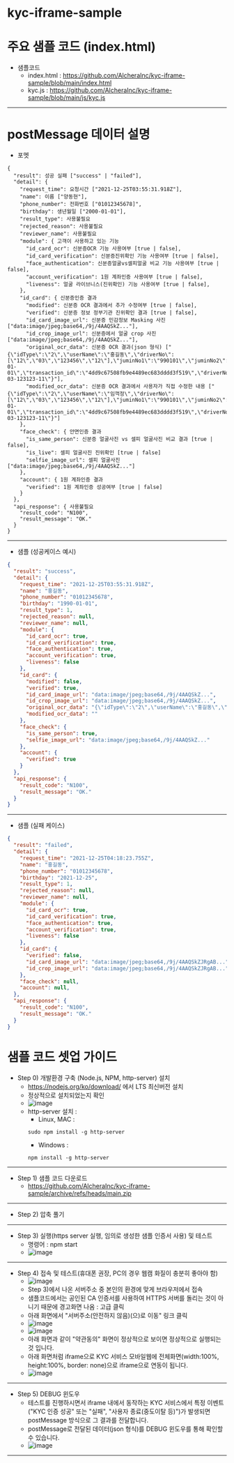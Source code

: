 # kyc-iframe-sample

# 주요 샘플 코드 (index.html)
- 샘플코드 
  - index.html : https://github.com/AlcheraInc/kyc-iframe-sample/blob/main/index.html
  - kyc.js : https://github.com/AlcheraInc/kyc-iframe-sample/blob/main/js/kyc.js
---

# postMessage 데이터 설명
- 포멧 
```
{
  "result": 성공 실패 ["success" | "failed"],
  "detail": {
    "request_time": 요청시간 ["2021-12-25T03:55:31.918Z"],
    "name": 이름 ["양동현"],
    "phone_number": 전화번호 ["01012345678]",
    "birthday": 생년월일 ["2000-01-01"],
    "result_type": 사용불필요
    "rejected_reason": 사용불필요
    "reviewer_name": 사용불필요
    "module": { 고객이 사용하고 있는 기능
      "id_card_ocr": 신분증OCR 기능 사용여부 [true | false],
      "id_card_verification": 신분증진위확인 기능 사용여부 [true | false],
      "face_authentication": 신분증얼굴vs셀피얼굴 비교 기능 사용여부 [true | false],
      "account_verification": 1원 계좌인증 사용여부 [true | false],
      "liveness": 얼굴 라이브니스(진위확인) 기능 사용여부 [true | false],
    },
    "id_card": { 신분증인증 결과
      "modified": 신분증 OCR 결과에서 추가 수정여부 [true | false],
      "verified": 신분증 정보 정부기관 진위확인 결과 [true | false],
      "id_card_image_url": 신분증 민감정보 Masking 사진 ["data:image/jpeg;base64,/9j/4AAQSkZ..."],
      "id_crop_image_url": 신분증에서 얼굴 crop 사진 ["data:image/jpeg;base64,/9j/4AAQSkZ..."],
      "original_ocr_data": 신분증 OCR 결과(json 형식) ["{\"idType\":\"2\",\"userName\":\"홍길동\",\"driverNo\":[\"12\",\"03\",\"123456\",\"12\"],\"juminNo1\":\"990101\",\"juminNo2\":\"1001234\",\"_juminNo2\":\"1\",\"issueDate\":\"2017-01-01\",\"transaction_id\":\"4dd9c67508fb9e4489ec683dddd3f519\",\"driverNo1\":\"\",\"driverNo2\":\"11-03-123123-11\"}"],
      "modified_ocr_data": 신분증 OCR 결과에서 사용자가 직접 수정한 내용 ["{\"idType\":\"2\",\"userName\":\"임꺽정\",\"driverNo\":[\"12\",\"03\",\"123456\",\"12\"],\"juminNo1\":\"990101\",\"juminNo2\":\"1001234\",\"_juminNo2\":\"1\",\"issueDate\":\"2017-01-01\",\"transaction_id\":\"4dd9c67508fb9e4489ec683dddd3f519\",\"driverNo1\":\"\",\"driverNo2\":\"11-03-123123-11\"}"]
    },
    "face_check": { 안면인증 결과
      "is_same_person": 신분증 얼굴사진 vs 셀피 얼굴사진 비교 결과 [true | false],
      "is_live": 셀피 얼굴사진 진위확인 [true | false]
      "selfie_image_url": 셀피 얼굴사진 ["data:image/jpeg;base64,/9j/4AAQSkZ..."]
    },
    "account": { 1원 계좌인증 결과
      "verified": 1원 계좌인증 성공여부 [true | false]
    }
  },
  "api_response": { 사용불필요
    "result_code": "N100",
    "result_message": "OK."
  }
}
```
---
- 샘플 (성공케이스 예시)
```json
{
  "result": "success",
  "detail": {
    "request_time": "2021-12-25T03:55:31.918Z",
    "name": "홍길동",
    "phone_number": "01012345678",
    "birthday": "1990-01-01",
    "result_type": 1,
    "rejected_reason": null,
    "reviewer_name": null,
    "module": {
      "id_card_ocr": true,
      "id_card_verification": true,
      "face_authentication": true,
      "account_verification": true,
      "liveness": false
    },
    "id_card": {
      "modified": false,
      "verified": true,
      "id_card_image_url": "data:image/jpeg;base64,/9j/4AAQSkZ...",
      "id_crop_image_url": "data:image/jpeg;base64,/9j/4AAQSkZ...",
      "original_ocr_data": "{\"idType\":\"2\",\"userName\":\"홍길동\",\"driverNo\":[\"12\",\"03\",\"123456\",\"12\"],\"juminNo1\":\"990101\",\"juminNo2\":\"1001234\",\"_juminNo2\":\"1\",\"issueDate\":\"2017-01-01\",\"transaction_id\":\"4dd9c67508fb9e4489ec683dddd3f519\",\"driverNo1\":\"\",\"driverNo2\":\"11-03-123123-11\"}",
      "modified_ocr_data": ""
    },
    "face_check": {
      "is_same_person": true,
      "selfie_image_url": "data:image/jpeg;base64,/9j/4AAQSkZ..."
    },
    "account": {
      "verified": true
    }
  },
  "api_response": {
    "result_code": "N100",
    "result_message": "OK."
  }
}
```
---
- 샘플 (실패 케이스)
```json
{
  "result": "failed",
  "detail": {
    "request_time": "2021-12-25T04:18:23.755Z",
    "name": "홍길동",
    "phone_number": "01012345678",
    "birthday": "2021-12-25",
    "result_type": 1,
    "rejected_reason": null,
    "reviewer_name": null,
    "module": {
      "id_card_ocr": true,
      "id_card_verification": true,
      "face_authentication": true,
      "account_verification": true,
      "liveness": false
    },
    "id_card": {
      "verified": false,
      "id_card_image_url": "data:image/jpeg;base64,/9j/4AAQSkZJRgAB...",
      "id_crop_image_url": "data:image/jpeg;base64,/9j/4AAQSkZJRgAB..."
    },
    "face_check": null,
    "account": null,
  },
  "api_response": {
    "result_code": "N100",
    "result_message": "OK."
  }
}
```

# 샘플 코드 셋업 가이드
- Step 0) 개발환경 구축 (Node.js, NPM, http-server) 설치 
  - https://nodejs.org/ko/download/ 에서 LTS 최신버전 설치
  - 정상적으로 설치되었는지 확인
  - ![image](https://user-images.githubusercontent.com/87741912/147377915-3369c5a7-2649-4721-92a5-87d93e15f7b1.png)
  - http-server 설치 : 
    - Linux, MAC : 
    ```shell 
    sudo npm install -g http-server 
    ```
    - Windows : 
    ```batch
    npm install -g http-server
    ```
---
- Step 1) 샘플 코드 다운로드
  - https://github.com/AlcheraInc/kyc-iframe-sample/archive/refs/heads/main.zip
---
- Step 2) 압축 풀기
---
- Step 3) 실행(https server 실행, 임의로 생성한 샘플 인증서 사용) 및 테스트 
  - 명령어 : npm start
  - ![image](https://user-images.githubusercontent.com/87741912/147376429-76c7f13f-0c4a-4a09-bdf2-f03355622392.png)
---
- Step 4) 접속 및 테스트(휴대폰 권장, PC의 경우 웹캠 화질이 충분히 좋아야 함)
  - ![image](https://user-images.githubusercontent.com/87741912/147376672-27953201-6715-4da8-ac1d-00ada39ca397.png)
  - Step 3)에서 나온 서버주소 중 본인의 환경에 맞게 브라우저에서 접속
  - 샘플코드에서는 공인된 CA 인증서를 사용하여 HTTPS 서버를 돌리는 것이 아니기 때문에 경고화면 나옴 : 고급 클릭
  - 아래 화면에서 "서버주소(안전하지 않음)(으)로 이동" 링크 클릭
  - ![image](https://user-images.githubusercontent.com/87741912/147376538-a338f52e-86f1-4a32-8796-c3baee18d230.png)
  - ![image](https://user-images.githubusercontent.com/87741912/147376556-bcf43b90-3191-4a98-b49e-68f9696fc574.png)
  - 아래 화면과 같이 "약관동의" 화면이 정상적으로 보이면 정상적으로 실행되는 것 입니다.
  - 아래 화면처럼 iframe으로 KYC 서비스 모바일웹에 전체화면(width:100%, height:100%, border: none)으로 iframe으로 연동이 됩니다.
  - ![image](https://user-images.githubusercontent.com/87741912/147376596-8c633ab2-6ad9-4d7e-a886-3a258e893e29.png)
---
- Step 5) DEBUG 윈도우
  - 테스트를 진행하시면서 iframe 내에서 동작하는 KYC 서비스에서 특정 이벤트("KYC 인증 성공" 또는 "실패", "사용자 종료(중도이탈 등)")가 발생되면 postMessage 방식으로 그 결과를 전달합니다.
  - postMessage로 전달된 데이터(json 형식)를 DEBUG 윈도우를 통해 확인할 수 있습니다.
  - ![image](https://user-images.githubusercontent.com/87741912/147376633-15a4b9d6-72c9-4a65-9e47-f98061858272.png)
---
